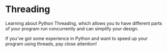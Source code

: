# Threading

Learning about Python Threading, which allows you to have different parts of your program run concurrently and can simplify your design.

If you’ve got some experience in Python and want to speed up your program using threads, pay close attention!
